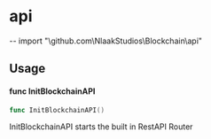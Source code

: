 # api
--
    import "\github.com\NlaakStudios\Blockchain\api"


## Usage

#### func  InitBlockchainAPI

```go
func InitBlockchainAPI()
```
InitBlockchainAPI starts the built in RestAPI Router
